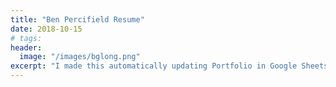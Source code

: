 ```yaml
---
title: "Ben Percifield Resume"
date: 2018-10-15
# tags: 
header:
  image: "/images/bglong.png"
excerpt: "I made this automatically updating Portfolio in Google Sheets"
---
```

